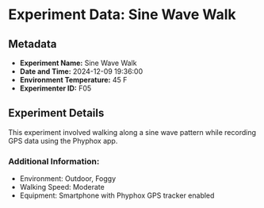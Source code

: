 # Experiment Data: Sine Wave Walk

## Metadata
- **Experiment Name:** Sine Wave Walk
- **Date and Time:** 2024-12-09 19:36:00
- **Environment Temperature:** 45 F
- **Experimenter ID:** F05

## Experiment Details
This experiment involved walking along a sine wave pattern while recording GPS data using the Phyphox app.

### Additional Information:
- Environment: Outdoor, Foggy
- Walking Speed: Moderate
- Equipment: Smartphone with Phyphox GPS tracker enabled